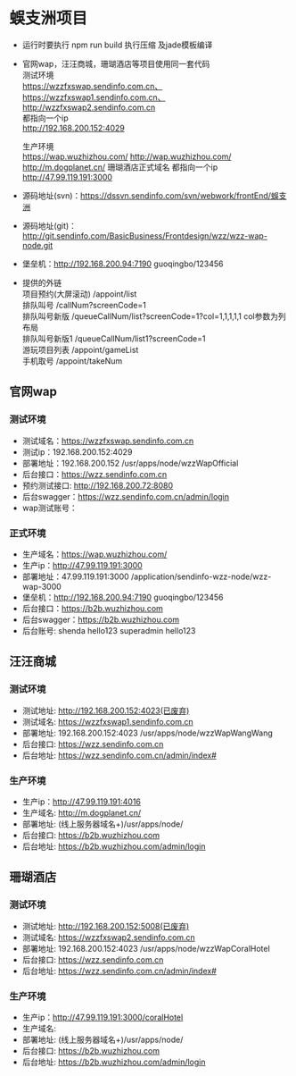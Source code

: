 # 蜈支洲项目
   * 运行时要执行 npm run build 执行压缩 及jade模板编译
   * 官网wap，汪汪商城，珊瑚酒店等项目使用同一套代码    
        测试环境  
        https://wzzfxswap.sendinfo.com.cn、   
        https://wzzfxswap1.sendinfo.com.cn、   
        http://wzzfxswap2.sendinfo.com.cn  
        都指向一个ip   
        http://192.168.200.152:4029 
        
        生产环境  
        https://wap.wuzhizhou.com/
        http://wap.wuzhizhou.com/
        http://m.dogplanet.cn/
        珊瑚酒店正式域名
        都指向一个ip   
        http://47.99.119.191:3000
   * 源码地址(svn)：https://dssvn.sendinfo.com/svn/webwork/frontEnd/蜈支洲
   * 源码地址(git)：http://git.sendinfo.com/BasicBusiness/Frontdesign/wzz/wzz-wap-node.git
   * 堡垒机：http://192.168.200.94:7190 guoqingbo/123456
   * 提供的外链  
       项目预约(大屏滚动) /appoint/list  
       排队叫号 /callNum?screenCode=1  
       排队叫号新版 /queueCallNum/list?screenCode=1?col=1,1,1,1,1 col参数为列布局  
       排队叫号新版1 /queueCallNum/list1?screenCode=1  
       游玩项目列表 /appoint/gameList  
       手机取号 /appoint/takeNum  
       
## 官网wap
### 测试环境
   * 测试域名：https://wzzfxswap.sendinfo.com.cn
   * 测试ip：192.168.200.152:4029
   * 部署地址：192.168.200.152 /usr/apps/node/wzzWapOfficial
   * 后台接口：https://wzz.sendinfo.com.cn
   * 预约测试接口: http://192.168.200.72:8080
   * 后台swagger：https://wzz.sendinfo.com.cn/admin/login
   * wap测试账号：
   
### 正式环境
   * 生产域名：https://wap.wuzhizhou.com/
   * 生产ip：http://47.99.119.191:3000
   * 部署地址：47.99.119.191:3000 /application/sendinfo-wzz-node/wzz-wap-3000
   * 堡垒机：http://192.168.200.94:7190 guoqingbo/123456
   * 后台接口：https://b2b.wuzhizhou.com
   * 后台swagger：https://b2b.wuzhizhou.com
   * 后台账号: shenda  hello123  superadmin hello123
   

## 汪汪商城
### 测试环境
   * 测试地址: http://192.168.200.152:4023(已废弃)
   * 测试域名: https://wzzfxswap1.sendinfo.com.cn
   * 部署地址: 192.168.200.152:4023 /usr/apps/node/wzzWapWangWang
   * 后台接口: https://wzz.sendinfo.com.cn
   * 后台地址: https://wzz.sendinfo.com.cn/admin/index#
   
### 生产环境
   * 生产ip：http://47.99.119.191:4016
   * 生产域名: http://m.dogplanet.cn/
   * 部署地址: (线上服务器域名+)/usr/apps/node/
   * 后台接口: https://b2b.wuzhizhou.com
   * 后台地址: https://b2b.wuzhizhou.com/admin/login
   

## 珊瑚酒店
### 测试环境
   * 测试地址: http://192.168.200.152:5008(已废弃)
   * 测试域名: https://wzzfxswap2.sendinfo.com.cn
   * 部署地址: 192.168.200.152:4023 /usr/apps/node/wzzWapCoralHotel
   * 后台接口: https://wzz.sendinfo.com.cn
   * 后台地址: https://wzz.sendinfo.com.cn/admin/index#
   
### 生产环境
   * 生产ip：http://47.99.119.191:3000/coralHotel
   * 生产域名: 
   * 部署地址: (线上服务器域名+)/usr/apps/node/
   * 后台接口: https://b2b.wuzhizhou.com
   * 后台地址: https://b2b.wuzhizhou.com/admin/login
